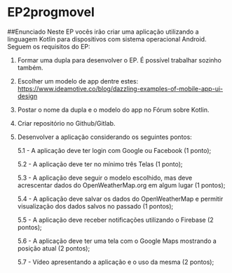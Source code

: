 # EP2progmovel
##Enunciado
Neste EP vocês irão criar uma aplicação utilizando a linguagem Kotlin para dispositivos com sistema operacional Android. Seguem os requisitos do EP:

1. Formar uma dupla para desenvolver o EP. É possível trabalhar sozinho também.

2. Escolher um modelo de app dentre estes: https://www.ideamotive.co/blog/dazzling-examples-of-mobile-app-ui-design

3. Postar o nome da dupla e o modelo do app no Fórum sobre Kotlin.

4. Criar repositório no Github/Gitlab.

5. Desenvolver a aplicação considerando os seguintes pontos:

    5.1 - A aplicação deve ter login com Google ou Facebook (1 ponto);

    5.2 - A aplicação deve ter no mínimo três Telas (1 ponto);

    5.3 - A aplicação deve seguir o modelo escolhido, mas deve acrescentar dados do OpenWeatherMap.org em algum lugar (1 pontos);

    5.4 - A aplicação deve salvar os dados do OpenWeatherMap e permitir visualização dos dados salvos no passado (1 pontos);

    5.5 - A aplicação deve receber notificações utilizando o Firebase (2 pontos);

    5.6 - A aplicação deve ter uma tela com o Google Maps mostrando a posição atual (2 pontos);

    5.7 - Vídeo apresentando a aplicação e o uso da mesma (2 pontos);